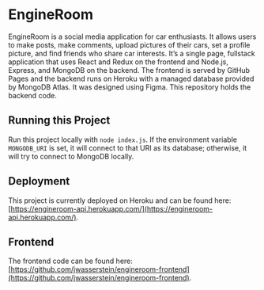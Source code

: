 # EngineRoom
EngineRoom is a social media application for car enthusiasts.  It allows users to make posts, make comments, upload pictures of their cars, set a profile picture, and find friends who share car interests.  It’s a single page, fullstack application that uses React and Redux on the frontend and Node.js, Express, and MongoDB on the backend. The frontend is served by GitHub Pages and the backend runs on Heroku with a managed database provided by MongoDB Atlas. It was designed using Figma.  This repository holds the backend code.

## Running this Project
Run this project locally with `node index.js`.  If the environment variable `MONGODB_URI` is set, it will connect to that URI as its database; otherwise, it will try to connect to MongoDB locally.

## Deployment
This project is currently deployed on Heroku and can be found here: [https://engineroom-api.herokuapp.com/](https://engineroom-api.herokuapp.com/).

## Frontend
The frontend code can be found here: [https://github.com/jwasserstein/engineroom-frontend](https://github.com/jwasserstein/engineroom-frontend).